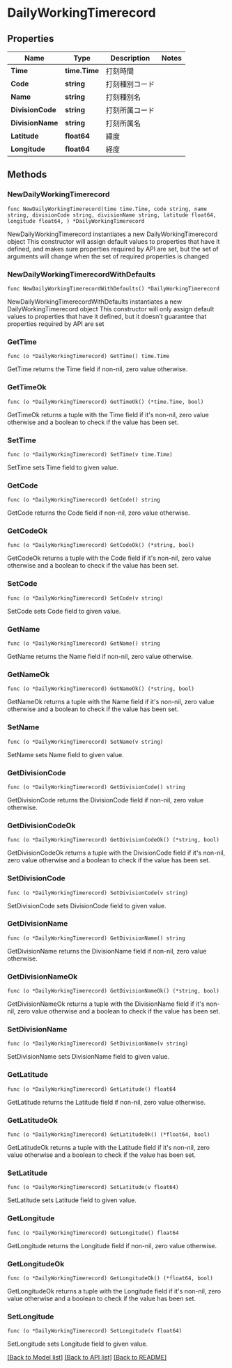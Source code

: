 # DailyWorkingTimerecord

## Properties

Name | Type | Description | Notes
------------ | ------------- | ------------- | -------------
**Time** | **time.Time** | 打刻時間 | 
**Code** | **string** | 打刻種別コード | 
**Name** | **string** | 打刻種別名 | 
**DivisionCode** | **string** | 打刻所属コード | 
**DivisionName** | **string** | 打刻所属名 | 
**Latitude** | **float64** | 緯度 | 
**Longitude** | **float64** | 経度 | 

## Methods

### NewDailyWorkingTimerecord

`func NewDailyWorkingTimerecord(time time.Time, code string, name string, divisionCode string, divisionName string, latitude float64, longitude float64, ) *DailyWorkingTimerecord`

NewDailyWorkingTimerecord instantiates a new DailyWorkingTimerecord object
This constructor will assign default values to properties that have it defined,
and makes sure properties required by API are set, but the set of arguments
will change when the set of required properties is changed

### NewDailyWorkingTimerecordWithDefaults

`func NewDailyWorkingTimerecordWithDefaults() *DailyWorkingTimerecord`

NewDailyWorkingTimerecordWithDefaults instantiates a new DailyWorkingTimerecord object
This constructor will only assign default values to properties that have it defined,
but it doesn't guarantee that properties required by API are set

### GetTime

`func (o *DailyWorkingTimerecord) GetTime() time.Time`

GetTime returns the Time field if non-nil, zero value otherwise.

### GetTimeOk

`func (o *DailyWorkingTimerecord) GetTimeOk() (*time.Time, bool)`

GetTimeOk returns a tuple with the Time field if it's non-nil, zero value otherwise
and a boolean to check if the value has been set.

### SetTime

`func (o *DailyWorkingTimerecord) SetTime(v time.Time)`

SetTime sets Time field to given value.


### GetCode

`func (o *DailyWorkingTimerecord) GetCode() string`

GetCode returns the Code field if non-nil, zero value otherwise.

### GetCodeOk

`func (o *DailyWorkingTimerecord) GetCodeOk() (*string, bool)`

GetCodeOk returns a tuple with the Code field if it's non-nil, zero value otherwise
and a boolean to check if the value has been set.

### SetCode

`func (o *DailyWorkingTimerecord) SetCode(v string)`

SetCode sets Code field to given value.


### GetName

`func (o *DailyWorkingTimerecord) GetName() string`

GetName returns the Name field if non-nil, zero value otherwise.

### GetNameOk

`func (o *DailyWorkingTimerecord) GetNameOk() (*string, bool)`

GetNameOk returns a tuple with the Name field if it's non-nil, zero value otherwise
and a boolean to check if the value has been set.

### SetName

`func (o *DailyWorkingTimerecord) SetName(v string)`

SetName sets Name field to given value.


### GetDivisionCode

`func (o *DailyWorkingTimerecord) GetDivisionCode() string`

GetDivisionCode returns the DivisionCode field if non-nil, zero value otherwise.

### GetDivisionCodeOk

`func (o *DailyWorkingTimerecord) GetDivisionCodeOk() (*string, bool)`

GetDivisionCodeOk returns a tuple with the DivisionCode field if it's non-nil, zero value otherwise
and a boolean to check if the value has been set.

### SetDivisionCode

`func (o *DailyWorkingTimerecord) SetDivisionCode(v string)`

SetDivisionCode sets DivisionCode field to given value.


### GetDivisionName

`func (o *DailyWorkingTimerecord) GetDivisionName() string`

GetDivisionName returns the DivisionName field if non-nil, zero value otherwise.

### GetDivisionNameOk

`func (o *DailyWorkingTimerecord) GetDivisionNameOk() (*string, bool)`

GetDivisionNameOk returns a tuple with the DivisionName field if it's non-nil, zero value otherwise
and a boolean to check if the value has been set.

### SetDivisionName

`func (o *DailyWorkingTimerecord) SetDivisionName(v string)`

SetDivisionName sets DivisionName field to given value.


### GetLatitude

`func (o *DailyWorkingTimerecord) GetLatitude() float64`

GetLatitude returns the Latitude field if non-nil, zero value otherwise.

### GetLatitudeOk

`func (o *DailyWorkingTimerecord) GetLatitudeOk() (*float64, bool)`

GetLatitudeOk returns a tuple with the Latitude field if it's non-nil, zero value otherwise
and a boolean to check if the value has been set.

### SetLatitude

`func (o *DailyWorkingTimerecord) SetLatitude(v float64)`

SetLatitude sets Latitude field to given value.


### GetLongitude

`func (o *DailyWorkingTimerecord) GetLongitude() float64`

GetLongitude returns the Longitude field if non-nil, zero value otherwise.

### GetLongitudeOk

`func (o *DailyWorkingTimerecord) GetLongitudeOk() (*float64, bool)`

GetLongitudeOk returns a tuple with the Longitude field if it's non-nil, zero value otherwise
and a boolean to check if the value has been set.

### SetLongitude

`func (o *DailyWorkingTimerecord) SetLongitude(v float64)`

SetLongitude sets Longitude field to given value.



[[Back to Model list]](../README.md#documentation-for-models) [[Back to API list]](../README.md#documentation-for-api-endpoints) [[Back to README]](../README.md)


